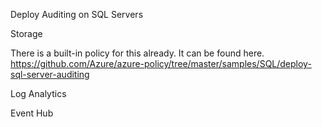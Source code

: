 

Deploy Auditing on SQL Servers

Storage

There is a built-in policy for this already.  It can be found here.  https://github.com/Azure/azure-policy/tree/master/samples/SQL/deploy-sql-server-auditing

Log Analytics

Event Hub